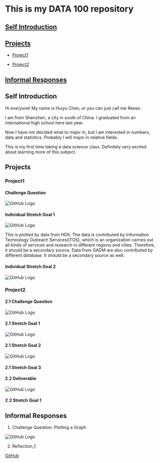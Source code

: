 # This is my DATA 100 repository

## [Self Introduction](##self-introduction)

## [Projects](##projects)
  
  - [Project1](###project1)
  
  - [Project2](###project2)

## [Informal Responses](##informal-responses)


## Self Introduction

Hi everyone! My name is Huiyu Chen, or you can just call me Reese.

I am from Shenzhen, a city in south of China. I graduated from an international high school here last year.

Now I have not decided what to major in, but I am interested in numbers, data and statistics. Probably I will major in
relative fields.

This is my first time taking a data science class. Definitely very excited about learning more of this subject.


## Projects

### Project1

#### Challenge Question
![GitHub Logo](sri_lanka.png)

#### Individual Stretch Goal 1
![GitHub Logo](sri_lanka_hdx.png)

This is plotted by data from HDX. The data is contributed by Information Technology Outreach Services(ITOS), which is an organization carries out
all kinds of services and research in different regions and cities. Therefore, it should be a secondary source.
Data from GADM are also contributed by different database. It should be a secondary source as well.

#### Individual Stretch Goal 2
![GitHub Logo](colombo.png)


### Project2

#### 2.1 Challenge Question
![GitHub Logo](2.1cq.png)

#### 2.1 Stretch Goal 1
![GitHub Logo](2.1sg1.png)

#### 2.1 Stretch Goal 2
![GitHub Logo](2.1sg2.png)

#### 2.1 Stretch Goal 3

#### 2.2 Deliverable
![GitHub Logo](prj2_deliverable.png)

#### 2.2 Stretch Goal 1

## Informal Responses

1. Challenge Question: Plotting a Graph

![GitHub Logo](ChanllengeQuestion.png)

2. Reflection_1

  [GitHub](Reflection1.md)
